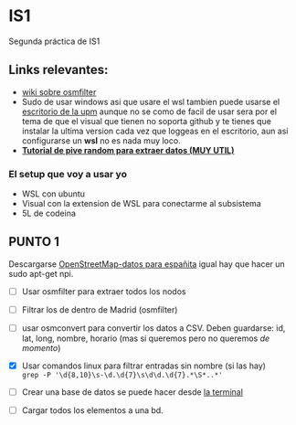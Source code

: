 # IS1
Segunda práctica de IS1


## Links relevantes:
- [wiki sobre osmfilter](https://wiki.openstreetmap.org/wiki/Osmfilter)  
- Sudo de usar windows asi que usare el wsl tambien puede usarse el [escritorio de la upm](https://escritorio.upm.es/) aunque no se como de facil de usar sera por el tema de que el visual que tienen no soporta github y te tienes que instalar la ultima version cada vez que loggeas en el escritorio, aun asi configurarse un **wsl** no es nada muy loco. 
- [**Tutorial de pive random para extraer datos (MUY UTIL)**](https://journocode.com/en/tutorials/extracting-geodata-from-openstreetmap-with-osmfilter/)
 
### El setup que voy a usar yo
- WSL con ubuntu
- Visual con la extension de WSL para conectarme al subsistema
- 5L de codeina
 

## PUNTO 1
Descargarse [OpenStreetMap-datos para españita](https://download.geofabrik.de/europe/spain.html) igual hay que hacer un sudo apt-get npi.

- [ ] Usar osmfilter para  extraer todos los nodos
- [ ] Filtrar los de dentro de Madrid (osmfilter)
- [ ] usar osmconvert para convertir los datos a CSV. 
    Deben guardarse: id, lat, long, nombre, horario (mas si queremos pero no queremos *de momento*)
- [x] Usar comandos linux para filtrar entradas sin nombre (si las hay)  
    ```grep -P '\d{8,10}\s-\d.\d{7}\s\d\d.\d{7}.*\S*..*'```
- [ ] Crear una base de datos se puede hacer desde [la terminal](https://www.inmotionhosting.com/support/server/databases/create-a-mysql-database/)
- [ ] Cargar todos los elementos a una bd. 






